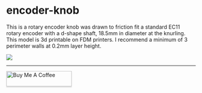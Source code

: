 # encoder-knob
This is a rotary encoder knob was drawn to friction fit a standard EC11 rotary encoder with a d-shape shaft, 18.5mm in diameter at the knurling. This model is 3d printable on FDM printers. I recommend a minimum of 3 perimeter walls at 0.2mm layer height.

<img src="https://raw.githubusercontent.com/melonbred/open-source-projects/main/.file-data/encoder-knob.png">

---

<a href="https://www.buymeacoffee.com/melonbred" target="_blank"><img src="https://www.buymeacoffee.com/assets/img/custom_images/orange_img.png" alt="Buy Me A Coffee" style="height: 41px !important;width: 174px !important;box-shadow: 0px 3px 2px 0px rgba(190, 190, 190, 0.5) !important;-webkit-box-shadow: 0px 3px 2px 0px rgba(190, 190, 190, 0.5) !important;" ></a>
